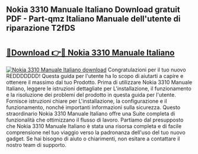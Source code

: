 ## Nokia 3310 Manuale Italiano Download gratuit PDF - Part-qmz Italiano Manuale dell'utente di riparazione T2fDS

# <h2><a href="http://dfbgdq.blite.top/?on=Nokia+3310+Manuale+Italiano">🔗Download 👉🔴 Nokia 3310 Manuale Italiano</a></h2>

[![Nokia 3310 Manuale Italiano download](https://i.imgur.com/lujVjoI.png)](http://dfbgdq.blite.top/?on=Nokia+3310+Manuale+Italiano)
Congratulazioni per il tuo nuovo REDDDDDDD! Questa guida per l'utente ha lo scopo di aiutarti a capire e ottenere il massimo dal tuo Prodotto. Prima di utilizzare Nokia 3310 Manuale Italiano, leggere le istruzioni dettagliate per L'installazione, il funzionamento e la risoluzione dei problemi del prodotto in questa guida per l'utente. Fornisce istruzioni chiare per L'installazione, la configurazione e il funzionamento, nonché importanti informazioni sulla sicurezza. Questo straordinario Nokia 3310 Manuale Italiano offre una Suite completa di funzionalità che ottimizzano il flusso di lavoro. Partiamo dal presupposto che Nokia 3310 Manuale Italiano è stata una risorsa completa e di facile comprensione nel tuo viaggio verso la padronanza dell'uso del tuo nuovo gadget. Se hai bisogno di aiuto o chiarimenti, non esitare a contattare il nostro team di supporto.
